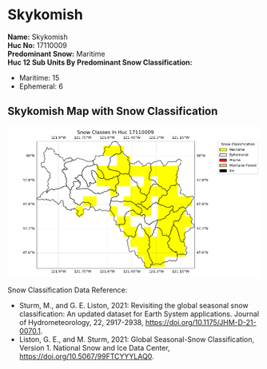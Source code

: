 # Skykomish


**Name:**             Skykomish <br>
**Huc No:**           17110009 <br> 
**Predominant Snow:** Maritime <br>
**Huc 12 Sub Units By Predominant Snow Classification:**
- Maritime: 15
- Ephemeral: 6



## Skykomish Map with Snow Classification 

![Snow Classes Map](../basic_maps/Snow_classes_in_17110009.png)

Snow Classification Data Reference: 
- Sturm, M., and G. E. Liston, 2021: Revisiting the global seasonal snow classification: An updated dataset for Earth System applications.  Journal of Hydrometeorology, 22, 2917-2938, https://doi.org/10.1175/JHM-D-21-0070.1.
- Liston, G. E., and M. Sturm, 2021: Global Seasonal-Snow Classification, Version 1. National Snow and Ice Data Center, https://doi.org/10.5067/99FTCYYYLAQ0.
